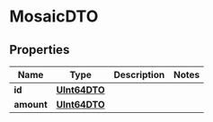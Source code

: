 
# MosaicDTO

## Properties
Name | Type | Description | Notes
------------ | ------------- | ------------- | -------------
**id** | [**UInt64DTO**](UInt64DTO.md) |  | 
**amount** | [**UInt64DTO**](UInt64DTO.md) |  | 



